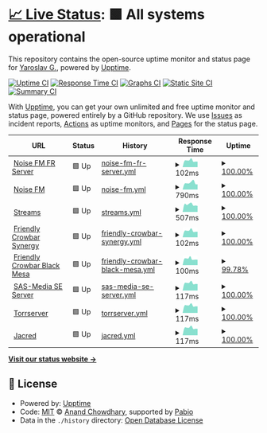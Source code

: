 # [📈 Live Status](https://status.sas-media.ru): <!--live status--> **🟩 All systems operational**

This repository contains the open-source uptime monitor and status page for [Yaroslav G.](https://status.sas-media.ru), powered by [Upptime](https://github.com/upptime/upptime).

[![Uptime CI](https://github.com/yarik2720/upptime/workflows/Uptime%20CI/badge.svg)](https://github.com/yarik2720/upptime/actions?query=workflow%3A%22Uptime+CI%22)
[![Response Time CI](https://github.com/yarik2720/upptime/workflows/Response%20Time%20CI/badge.svg)](https://github.com/yarik2720/upptime/actions?query=workflow%3A%22Response+Time+CI%22)
[![Graphs CI](https://github.com/yarik2720/upptime/workflows/Graphs%20CI/badge.svg)](https://github.com/yarik2720/upptime/actions?query=workflow%3A%22Graphs+CI%22)
[![Static Site CI](https://github.com/yarik2720/upptime/workflows/Static%20Site%20CI/badge.svg)](https://github.com/yarik2720/upptime/actions?query=workflow%3A%22Static+Site+CI%22)
[![Summary CI](https://github.com/yarik2720/upptime/workflows/Summary%20CI/badge.svg)](https://github.com/yarik2720/upptime/actions?query=workflow%3A%22Summary+CI%22)

With [Upptime](https://upptime.js.org), you can get your own unlimited and free uptime monitor and status page, powered entirely by a GitHub repository. We use [Issues](https://github.com/yarik2720/upptime/issues) as incident reports, [Actions](https://github.com/yarik2720/upptime/actions) as uptime monitors, and [Pages](https://status.sas-media.ru) for the status page.

<!--start: status pages-->
<!-- This summary is generated by Upptime (https://github.com/upptime/upptime) -->
<!-- Do not edit this manually, your changes will be overwritten -->
<!-- prettier-ignore -->
| URL | Status | History | Response Time | Uptime |
| --- | ------ | ------- | ------------- | ------ |
| <img alt="" src="https://icons.duckduckgo.com/ip3/null.ico" height="13"> [Noise FM FR Server](noisefm.ru) | 🟩 Up | [noise-fm-fr-server.yml](https://github.com/yarik2720/upptime/commits/HEAD/history/noise-fm-fr-server.yml) | <details><summary><img alt="Response time graph" src="./graphs/noise-fm-fr-server/response-time-week.png" height="20"> 102ms</summary><br><a href="https://status.sas-media.ru/history/noise-fm-fr-server"><img alt="Response time 103" src="https://img.shields.io/endpoint?url=https%3A%2F%2Fraw.githubusercontent.com%2Fyarik2720%2Fupptime%2FHEAD%2Fapi%2Fnoise-fm-fr-server%2Fresponse-time.json"></a><br><a href="https://status.sas-media.ru/history/noise-fm-fr-server"><img alt="24-hour response time 87" src="https://img.shields.io/endpoint?url=https%3A%2F%2Fraw.githubusercontent.com%2Fyarik2720%2Fupptime%2FHEAD%2Fapi%2Fnoise-fm-fr-server%2Fresponse-time-day.json"></a><br><a href="https://status.sas-media.ru/history/noise-fm-fr-server"><img alt="7-day response time 102" src="https://img.shields.io/endpoint?url=https%3A%2F%2Fraw.githubusercontent.com%2Fyarik2720%2Fupptime%2FHEAD%2Fapi%2Fnoise-fm-fr-server%2Fresponse-time-week.json"></a><br><a href="https://status.sas-media.ru/history/noise-fm-fr-server"><img alt="30-day response time 103" src="https://img.shields.io/endpoint?url=https%3A%2F%2Fraw.githubusercontent.com%2Fyarik2720%2Fupptime%2FHEAD%2Fapi%2Fnoise-fm-fr-server%2Fresponse-time-month.json"></a><br><a href="https://status.sas-media.ru/history/noise-fm-fr-server"><img alt="1-year response time 103" src="https://img.shields.io/endpoint?url=https%3A%2F%2Fraw.githubusercontent.com%2Fyarik2720%2Fupptime%2FHEAD%2Fapi%2Fnoise-fm-fr-server%2Fresponse-time-year.json"></a></details> | <details><summary><a href="https://status.sas-media.ru/history/noise-fm-fr-server">100.00%</a></summary><a href="https://status.sas-media.ru/history/noise-fm-fr-server"><img alt="All-time uptime 100.00%" src="https://img.shields.io/endpoint?url=https%3A%2F%2Fraw.githubusercontent.com%2Fyarik2720%2Fupptime%2FHEAD%2Fapi%2Fnoise-fm-fr-server%2Fuptime.json"></a><br><a href="https://status.sas-media.ru/history/noise-fm-fr-server"><img alt="24-hour uptime 100.00%" src="https://img.shields.io/endpoint?url=https%3A%2F%2Fraw.githubusercontent.com%2Fyarik2720%2Fupptime%2FHEAD%2Fapi%2Fnoise-fm-fr-server%2Fuptime-day.json"></a><br><a href="https://status.sas-media.ru/history/noise-fm-fr-server"><img alt="7-day uptime 100.00%" src="https://img.shields.io/endpoint?url=https%3A%2F%2Fraw.githubusercontent.com%2Fyarik2720%2Fupptime%2FHEAD%2Fapi%2Fnoise-fm-fr-server%2Fuptime-week.json"></a><br><a href="https://status.sas-media.ru/history/noise-fm-fr-server"><img alt="30-day uptime 100.00%" src="https://img.shields.io/endpoint?url=https%3A%2F%2Fraw.githubusercontent.com%2Fyarik2720%2Fupptime%2FHEAD%2Fapi%2Fnoise-fm-fr-server%2Fuptime-month.json"></a><br><a href="https://status.sas-media.ru/history/noise-fm-fr-server"><img alt="1-year uptime 100.00%" src="https://img.shields.io/endpoint?url=https%3A%2F%2Fraw.githubusercontent.com%2Fyarik2720%2Fupptime%2FHEAD%2Fapi%2Fnoise-fm-fr-server%2Fuptime-year.json"></a></details>
| <img alt="" src="https://icons.duckduckgo.com/ip3/noisefm.ru.ico" height="13"> [Noise FM](https://noisefm.ru) | 🟩 Up | [noise-fm.yml](https://github.com/yarik2720/upptime/commits/HEAD/history/noise-fm.yml) | <details><summary><img alt="Response time graph" src="./graphs/noise-fm/response-time-week.png" height="20"> 790ms</summary><br><a href="https://status.sas-media.ru/history/noise-fm"><img alt="Response time 732" src="https://img.shields.io/endpoint?url=https%3A%2F%2Fraw.githubusercontent.com%2Fyarik2720%2Fupptime%2FHEAD%2Fapi%2Fnoise-fm%2Fresponse-time.json"></a><br><a href="https://status.sas-media.ru/history/noise-fm"><img alt="24-hour response time 613" src="https://img.shields.io/endpoint?url=https%3A%2F%2Fraw.githubusercontent.com%2Fyarik2720%2Fupptime%2FHEAD%2Fapi%2Fnoise-fm%2Fresponse-time-day.json"></a><br><a href="https://status.sas-media.ru/history/noise-fm"><img alt="7-day response time 790" src="https://img.shields.io/endpoint?url=https%3A%2F%2Fraw.githubusercontent.com%2Fyarik2720%2Fupptime%2FHEAD%2Fapi%2Fnoise-fm%2Fresponse-time-week.json"></a><br><a href="https://status.sas-media.ru/history/noise-fm"><img alt="30-day response time 732" src="https://img.shields.io/endpoint?url=https%3A%2F%2Fraw.githubusercontent.com%2Fyarik2720%2Fupptime%2FHEAD%2Fapi%2Fnoise-fm%2Fresponse-time-month.json"></a><br><a href="https://status.sas-media.ru/history/noise-fm"><img alt="1-year response time 732" src="https://img.shields.io/endpoint?url=https%3A%2F%2Fraw.githubusercontent.com%2Fyarik2720%2Fupptime%2FHEAD%2Fapi%2Fnoise-fm%2Fresponse-time-year.json"></a></details> | <details><summary><a href="https://status.sas-media.ru/history/noise-fm">100.00%</a></summary><a href="https://status.sas-media.ru/history/noise-fm"><img alt="All-time uptime 100.00%" src="https://img.shields.io/endpoint?url=https%3A%2F%2Fraw.githubusercontent.com%2Fyarik2720%2Fupptime%2FHEAD%2Fapi%2Fnoise-fm%2Fuptime.json"></a><br><a href="https://status.sas-media.ru/history/noise-fm"><img alt="24-hour uptime 100.00%" src="https://img.shields.io/endpoint?url=https%3A%2F%2Fraw.githubusercontent.com%2Fyarik2720%2Fupptime%2FHEAD%2Fapi%2Fnoise-fm%2Fuptime-day.json"></a><br><a href="https://status.sas-media.ru/history/noise-fm"><img alt="7-day uptime 100.00%" src="https://img.shields.io/endpoint?url=https%3A%2F%2Fraw.githubusercontent.com%2Fyarik2720%2Fupptime%2FHEAD%2Fapi%2Fnoise-fm%2Fuptime-week.json"></a><br><a href="https://status.sas-media.ru/history/noise-fm"><img alt="30-day uptime 100.00%" src="https://img.shields.io/endpoint?url=https%3A%2F%2Fraw.githubusercontent.com%2Fyarik2720%2Fupptime%2FHEAD%2Fapi%2Fnoise-fm%2Fuptime-month.json"></a><br><a href="https://status.sas-media.ru/history/noise-fm"><img alt="1-year uptime 100.00%" src="https://img.shields.io/endpoint?url=https%3A%2F%2Fraw.githubusercontent.com%2Fyarik2720%2Fupptime%2FHEAD%2Fapi%2Fnoise-fm%2Fuptime-year.json"></a></details>
| <img alt="" src="https://icons.duckduckgo.com/ip3/play.sas-media.ru.ico" height="13"> [Streams](https://play.sas-media.ru) | 🟩 Up | [streams.yml](https://github.com/yarik2720/upptime/commits/HEAD/history/streams.yml) | <details><summary><img alt="Response time graph" src="./graphs/streams/response-time-week.png" height="20"> 507ms</summary><br><a href="https://status.sas-media.ru/history/streams"><img alt="Response time 519" src="https://img.shields.io/endpoint?url=https%3A%2F%2Fraw.githubusercontent.com%2Fyarik2720%2Fupptime%2FHEAD%2Fapi%2Fstreams%2Fresponse-time.json"></a><br><a href="https://status.sas-media.ru/history/streams"><img alt="24-hour response time 416" src="https://img.shields.io/endpoint?url=https%3A%2F%2Fraw.githubusercontent.com%2Fyarik2720%2Fupptime%2FHEAD%2Fapi%2Fstreams%2Fresponse-time-day.json"></a><br><a href="https://status.sas-media.ru/history/streams"><img alt="7-day response time 507" src="https://img.shields.io/endpoint?url=https%3A%2F%2Fraw.githubusercontent.com%2Fyarik2720%2Fupptime%2FHEAD%2Fapi%2Fstreams%2Fresponse-time-week.json"></a><br><a href="https://status.sas-media.ru/history/streams"><img alt="30-day response time 519" src="https://img.shields.io/endpoint?url=https%3A%2F%2Fraw.githubusercontent.com%2Fyarik2720%2Fupptime%2FHEAD%2Fapi%2Fstreams%2Fresponse-time-month.json"></a><br><a href="https://status.sas-media.ru/history/streams"><img alt="1-year response time 519" src="https://img.shields.io/endpoint?url=https%3A%2F%2Fraw.githubusercontent.com%2Fyarik2720%2Fupptime%2FHEAD%2Fapi%2Fstreams%2Fresponse-time-year.json"></a></details> | <details><summary><a href="https://status.sas-media.ru/history/streams">100.00%</a></summary><a href="https://status.sas-media.ru/history/streams"><img alt="All-time uptime 100.00%" src="https://img.shields.io/endpoint?url=https%3A%2F%2Fraw.githubusercontent.com%2Fyarik2720%2Fupptime%2FHEAD%2Fapi%2Fstreams%2Fuptime.json"></a><br><a href="https://status.sas-media.ru/history/streams"><img alt="24-hour uptime 100.00%" src="https://img.shields.io/endpoint?url=https%3A%2F%2Fraw.githubusercontent.com%2Fyarik2720%2Fupptime%2FHEAD%2Fapi%2Fstreams%2Fuptime-day.json"></a><br><a href="https://status.sas-media.ru/history/streams"><img alt="7-day uptime 100.00%" src="https://img.shields.io/endpoint?url=https%3A%2F%2Fraw.githubusercontent.com%2Fyarik2720%2Fupptime%2FHEAD%2Fapi%2Fstreams%2Fuptime-week.json"></a><br><a href="https://status.sas-media.ru/history/streams"><img alt="30-day uptime 100.00%" src="https://img.shields.io/endpoint?url=https%3A%2F%2Fraw.githubusercontent.com%2Fyarik2720%2Fupptime%2FHEAD%2Fapi%2Fstreams%2Fuptime-month.json"></a><br><a href="https://status.sas-media.ru/history/streams"><img alt="1-year uptime 100.00%" src="https://img.shields.io/endpoint?url=https%3A%2F%2Fraw.githubusercontent.com%2Fyarik2720%2Fupptime%2FHEAD%2Fapi%2Fstreams%2Fuptime-year.json"></a></details>
| <img alt="" src="https://icons.duckduckgo.com/ip3/null.ico" height="13"> [Friendly Crowbar Synergy](noisefm.ru) | 🟩 Up | [friendly-crowbar-synergy.yml](https://github.com/yarik2720/upptime/commits/HEAD/history/friendly-crowbar-synergy.yml) | <details><summary><img alt="Response time graph" src="./graphs/friendly-crowbar-synergy/response-time-week.png" height="20"> 102ms</summary><br><a href="https://status.sas-media.ru/history/friendly-crowbar-synergy"><img alt="Response time 104" src="https://img.shields.io/endpoint?url=https%3A%2F%2Fraw.githubusercontent.com%2Fyarik2720%2Fupptime%2FHEAD%2Fapi%2Ffriendly-crowbar-synergy%2Fresponse-time.json"></a><br><a href="https://status.sas-media.ru/history/friendly-crowbar-synergy"><img alt="24-hour response time 88" src="https://img.shields.io/endpoint?url=https%3A%2F%2Fraw.githubusercontent.com%2Fyarik2720%2Fupptime%2FHEAD%2Fapi%2Ffriendly-crowbar-synergy%2Fresponse-time-day.json"></a><br><a href="https://status.sas-media.ru/history/friendly-crowbar-synergy"><img alt="7-day response time 102" src="https://img.shields.io/endpoint?url=https%3A%2F%2Fraw.githubusercontent.com%2Fyarik2720%2Fupptime%2FHEAD%2Fapi%2Ffriendly-crowbar-synergy%2Fresponse-time-week.json"></a><br><a href="https://status.sas-media.ru/history/friendly-crowbar-synergy"><img alt="30-day response time 104" src="https://img.shields.io/endpoint?url=https%3A%2F%2Fraw.githubusercontent.com%2Fyarik2720%2Fupptime%2FHEAD%2Fapi%2Ffriendly-crowbar-synergy%2Fresponse-time-month.json"></a><br><a href="https://status.sas-media.ru/history/friendly-crowbar-synergy"><img alt="1-year response time 104" src="https://img.shields.io/endpoint?url=https%3A%2F%2Fraw.githubusercontent.com%2Fyarik2720%2Fupptime%2FHEAD%2Fapi%2Ffriendly-crowbar-synergy%2Fresponse-time-year.json"></a></details> | <details><summary><a href="https://status.sas-media.ru/history/friendly-crowbar-synergy">100.00%</a></summary><a href="https://status.sas-media.ru/history/friendly-crowbar-synergy"><img alt="All-time uptime 100.00%" src="https://img.shields.io/endpoint?url=https%3A%2F%2Fraw.githubusercontent.com%2Fyarik2720%2Fupptime%2FHEAD%2Fapi%2Ffriendly-crowbar-synergy%2Fuptime.json"></a><br><a href="https://status.sas-media.ru/history/friendly-crowbar-synergy"><img alt="24-hour uptime 100.00%" src="https://img.shields.io/endpoint?url=https%3A%2F%2Fraw.githubusercontent.com%2Fyarik2720%2Fupptime%2FHEAD%2Fapi%2Ffriendly-crowbar-synergy%2Fuptime-day.json"></a><br><a href="https://status.sas-media.ru/history/friendly-crowbar-synergy"><img alt="7-day uptime 100.00%" src="https://img.shields.io/endpoint?url=https%3A%2F%2Fraw.githubusercontent.com%2Fyarik2720%2Fupptime%2FHEAD%2Fapi%2Ffriendly-crowbar-synergy%2Fuptime-week.json"></a><br><a href="https://status.sas-media.ru/history/friendly-crowbar-synergy"><img alt="30-day uptime 100.00%" src="https://img.shields.io/endpoint?url=https%3A%2F%2Fraw.githubusercontent.com%2Fyarik2720%2Fupptime%2FHEAD%2Fapi%2Ffriendly-crowbar-synergy%2Fuptime-month.json"></a><br><a href="https://status.sas-media.ru/history/friendly-crowbar-synergy"><img alt="1-year uptime 100.00%" src="https://img.shields.io/endpoint?url=https%3A%2F%2Fraw.githubusercontent.com%2Fyarik2720%2Fupptime%2FHEAD%2Fapi%2Ffriendly-crowbar-synergy%2Fuptime-year.json"></a></details>
| <img alt="" src="https://icons.duckduckgo.com/ip3/null.ico" height="13"> [Friendly Crowbar Black Mesa](noisefm.ru) | 🟩 Up | [friendly-crowbar-black-mesa.yml](https://github.com/yarik2720/upptime/commits/HEAD/history/friendly-crowbar-black-mesa.yml) | <details><summary><img alt="Response time graph" src="./graphs/friendly-crowbar-black-mesa/response-time-week.png" height="20"> 100ms</summary><br><a href="https://status.sas-media.ru/history/friendly-crowbar-black-mesa"><img alt="Response time 116" src="https://img.shields.io/endpoint?url=https%3A%2F%2Fraw.githubusercontent.com%2Fyarik2720%2Fupptime%2FHEAD%2Fapi%2Ffriendly-crowbar-black-mesa%2Fresponse-time.json"></a><br><a href="https://status.sas-media.ru/history/friendly-crowbar-black-mesa"><img alt="24-hour response time 86" src="https://img.shields.io/endpoint?url=https%3A%2F%2Fraw.githubusercontent.com%2Fyarik2720%2Fupptime%2FHEAD%2Fapi%2Ffriendly-crowbar-black-mesa%2Fresponse-time-day.json"></a><br><a href="https://status.sas-media.ru/history/friendly-crowbar-black-mesa"><img alt="7-day response time 100" src="https://img.shields.io/endpoint?url=https%3A%2F%2Fraw.githubusercontent.com%2Fyarik2720%2Fupptime%2FHEAD%2Fapi%2Ffriendly-crowbar-black-mesa%2Fresponse-time-week.json"></a><br><a href="https://status.sas-media.ru/history/friendly-crowbar-black-mesa"><img alt="30-day response time 116" src="https://img.shields.io/endpoint?url=https%3A%2F%2Fraw.githubusercontent.com%2Fyarik2720%2Fupptime%2FHEAD%2Fapi%2Ffriendly-crowbar-black-mesa%2Fresponse-time-month.json"></a><br><a href="https://status.sas-media.ru/history/friendly-crowbar-black-mesa"><img alt="1-year response time 116" src="https://img.shields.io/endpoint?url=https%3A%2F%2Fraw.githubusercontent.com%2Fyarik2720%2Fupptime%2FHEAD%2Fapi%2Ffriendly-crowbar-black-mesa%2Fresponse-time-year.json"></a></details> | <details><summary><a href="https://status.sas-media.ru/history/friendly-crowbar-black-mesa">99.78%</a></summary><a href="https://status.sas-media.ru/history/friendly-crowbar-black-mesa"><img alt="All-time uptime 99.93%" src="https://img.shields.io/endpoint?url=https%3A%2F%2Fraw.githubusercontent.com%2Fyarik2720%2Fupptime%2FHEAD%2Fapi%2Ffriendly-crowbar-black-mesa%2Fuptime.json"></a><br><a href="https://status.sas-media.ru/history/friendly-crowbar-black-mesa"><img alt="24-hour uptime 100.00%" src="https://img.shields.io/endpoint?url=https%3A%2F%2Fraw.githubusercontent.com%2Fyarik2720%2Fupptime%2FHEAD%2Fapi%2Ffriendly-crowbar-black-mesa%2Fuptime-day.json"></a><br><a href="https://status.sas-media.ru/history/friendly-crowbar-black-mesa"><img alt="7-day uptime 99.78%" src="https://img.shields.io/endpoint?url=https%3A%2F%2Fraw.githubusercontent.com%2Fyarik2720%2Fupptime%2FHEAD%2Fapi%2Ffriendly-crowbar-black-mesa%2Fuptime-week.json"></a><br><a href="https://status.sas-media.ru/history/friendly-crowbar-black-mesa"><img alt="30-day uptime 99.93%" src="https://img.shields.io/endpoint?url=https%3A%2F%2Fraw.githubusercontent.com%2Fyarik2720%2Fupptime%2FHEAD%2Fapi%2Ffriendly-crowbar-black-mesa%2Fuptime-month.json"></a><br><a href="https://status.sas-media.ru/history/friendly-crowbar-black-mesa"><img alt="1-year uptime 99.93%" src="https://img.shields.io/endpoint?url=https%3A%2F%2Fraw.githubusercontent.com%2Fyarik2720%2Fupptime%2FHEAD%2Fapi%2Ffriendly-crowbar-black-mesa%2Fuptime-year.json"></a></details>
| <img alt="" src="https://icons.duckduckgo.com/ip3/null.ico" height="13"> [SAS-Media SE Server](ev1.sas-media.ru) | 🟩 Up | [sas-media-se-server.yml](https://github.com/yarik2720/upptime/commits/HEAD/history/sas-media-se-server.yml) | <details><summary><img alt="Response time graph" src="./graphs/sas-media-se-server/response-time-week.png" height="20"> 117ms</summary><br><a href="https://status.sas-media.ru/history/sas-media-se-server"><img alt="Response time 122" src="https://img.shields.io/endpoint?url=https%3A%2F%2Fraw.githubusercontent.com%2Fyarik2720%2Fupptime%2FHEAD%2Fapi%2Fsas-media-se-server%2Fresponse-time.json"></a><br><a href="https://status.sas-media.ru/history/sas-media-se-server"><img alt="24-hour response time 102" src="https://img.shields.io/endpoint?url=https%3A%2F%2Fraw.githubusercontent.com%2Fyarik2720%2Fupptime%2FHEAD%2Fapi%2Fsas-media-se-server%2Fresponse-time-day.json"></a><br><a href="https://status.sas-media.ru/history/sas-media-se-server"><img alt="7-day response time 117" src="https://img.shields.io/endpoint?url=https%3A%2F%2Fraw.githubusercontent.com%2Fyarik2720%2Fupptime%2FHEAD%2Fapi%2Fsas-media-se-server%2Fresponse-time-week.json"></a><br><a href="https://status.sas-media.ru/history/sas-media-se-server"><img alt="30-day response time 122" src="https://img.shields.io/endpoint?url=https%3A%2F%2Fraw.githubusercontent.com%2Fyarik2720%2Fupptime%2FHEAD%2Fapi%2Fsas-media-se-server%2Fresponse-time-month.json"></a><br><a href="https://status.sas-media.ru/history/sas-media-se-server"><img alt="1-year response time 122" src="https://img.shields.io/endpoint?url=https%3A%2F%2Fraw.githubusercontent.com%2Fyarik2720%2Fupptime%2FHEAD%2Fapi%2Fsas-media-se-server%2Fresponse-time-year.json"></a></details> | <details><summary><a href="https://status.sas-media.ru/history/sas-media-se-server">100.00%</a></summary><a href="https://status.sas-media.ru/history/sas-media-se-server"><img alt="All-time uptime 99.80%" src="https://img.shields.io/endpoint?url=https%3A%2F%2Fraw.githubusercontent.com%2Fyarik2720%2Fupptime%2FHEAD%2Fapi%2Fsas-media-se-server%2Fuptime.json"></a><br><a href="https://status.sas-media.ru/history/sas-media-se-server"><img alt="24-hour uptime 100.00%" src="https://img.shields.io/endpoint?url=https%3A%2F%2Fraw.githubusercontent.com%2Fyarik2720%2Fupptime%2FHEAD%2Fapi%2Fsas-media-se-server%2Fuptime-day.json"></a><br><a href="https://status.sas-media.ru/history/sas-media-se-server"><img alt="7-day uptime 100.00%" src="https://img.shields.io/endpoint?url=https%3A%2F%2Fraw.githubusercontent.com%2Fyarik2720%2Fupptime%2FHEAD%2Fapi%2Fsas-media-se-server%2Fuptime-week.json"></a><br><a href="https://status.sas-media.ru/history/sas-media-se-server"><img alt="30-day uptime 99.80%" src="https://img.shields.io/endpoint?url=https%3A%2F%2Fraw.githubusercontent.com%2Fyarik2720%2Fupptime%2FHEAD%2Fapi%2Fsas-media-se-server%2Fuptime-month.json"></a><br><a href="https://status.sas-media.ru/history/sas-media-se-server"><img alt="1-year uptime 99.80%" src="https://img.shields.io/endpoint?url=https%3A%2F%2Fraw.githubusercontent.com%2Fyarik2720%2Fupptime%2FHEAD%2Fapi%2Fsas-media-se-server%2Fuptime-year.json"></a></details>
| <img alt="" src="https://icons.duckduckgo.com/ip3/null.ico" height="13"> [Torrserver](ev1.sas-media.ru) | 🟩 Up | [torrserver.yml](https://github.com/yarik2720/upptime/commits/HEAD/history/torrserver.yml) | <details><summary><img alt="Response time graph" src="./graphs/torrserver/response-time-week.png" height="20"> 117ms</summary><br><a href="https://status.sas-media.ru/history/torrserver"><img alt="Response time 122" src="https://img.shields.io/endpoint?url=https%3A%2F%2Fraw.githubusercontent.com%2Fyarik2720%2Fupptime%2FHEAD%2Fapi%2Ftorrserver%2Fresponse-time.json"></a><br><a href="https://status.sas-media.ru/history/torrserver"><img alt="24-hour response time 103" src="https://img.shields.io/endpoint?url=https%3A%2F%2Fraw.githubusercontent.com%2Fyarik2720%2Fupptime%2FHEAD%2Fapi%2Ftorrserver%2Fresponse-time-day.json"></a><br><a href="https://status.sas-media.ru/history/torrserver"><img alt="7-day response time 117" src="https://img.shields.io/endpoint?url=https%3A%2F%2Fraw.githubusercontent.com%2Fyarik2720%2Fupptime%2FHEAD%2Fapi%2Ftorrserver%2Fresponse-time-week.json"></a><br><a href="https://status.sas-media.ru/history/torrserver"><img alt="30-day response time 122" src="https://img.shields.io/endpoint?url=https%3A%2F%2Fraw.githubusercontent.com%2Fyarik2720%2Fupptime%2FHEAD%2Fapi%2Ftorrserver%2Fresponse-time-month.json"></a><br><a href="https://status.sas-media.ru/history/torrserver"><img alt="1-year response time 122" src="https://img.shields.io/endpoint?url=https%3A%2F%2Fraw.githubusercontent.com%2Fyarik2720%2Fupptime%2FHEAD%2Fapi%2Ftorrserver%2Fresponse-time-year.json"></a></details> | <details><summary><a href="https://status.sas-media.ru/history/torrserver">100.00%</a></summary><a href="https://status.sas-media.ru/history/torrserver"><img alt="All-time uptime 99.80%" src="https://img.shields.io/endpoint?url=https%3A%2F%2Fraw.githubusercontent.com%2Fyarik2720%2Fupptime%2FHEAD%2Fapi%2Ftorrserver%2Fuptime.json"></a><br><a href="https://status.sas-media.ru/history/torrserver"><img alt="24-hour uptime 100.00%" src="https://img.shields.io/endpoint?url=https%3A%2F%2Fraw.githubusercontent.com%2Fyarik2720%2Fupptime%2FHEAD%2Fapi%2Ftorrserver%2Fuptime-day.json"></a><br><a href="https://status.sas-media.ru/history/torrserver"><img alt="7-day uptime 100.00%" src="https://img.shields.io/endpoint?url=https%3A%2F%2Fraw.githubusercontent.com%2Fyarik2720%2Fupptime%2FHEAD%2Fapi%2Ftorrserver%2Fuptime-week.json"></a><br><a href="https://status.sas-media.ru/history/torrserver"><img alt="30-day uptime 99.80%" src="https://img.shields.io/endpoint?url=https%3A%2F%2Fraw.githubusercontent.com%2Fyarik2720%2Fupptime%2FHEAD%2Fapi%2Ftorrserver%2Fuptime-month.json"></a><br><a href="https://status.sas-media.ru/history/torrserver"><img alt="1-year uptime 99.80%" src="https://img.shields.io/endpoint?url=https%3A%2F%2Fraw.githubusercontent.com%2Fyarik2720%2Fupptime%2FHEAD%2Fapi%2Ftorrserver%2Fuptime-year.json"></a></details>
| <img alt="" src="https://icons.duckduckgo.com/ip3/null.ico" height="13"> [Jacred](ev1.sas-media.ru) | 🟩 Up | [jacred.yml](https://github.com/yarik2720/upptime/commits/HEAD/history/jacred.yml) | <details><summary><img alt="Response time graph" src="./graphs/jacred/response-time-week.png" height="20"> 117ms</summary><br><a href="https://status.sas-media.ru/history/jacred"><img alt="Response time 121" src="https://img.shields.io/endpoint?url=https%3A%2F%2Fraw.githubusercontent.com%2Fyarik2720%2Fupptime%2FHEAD%2Fapi%2Fjacred%2Fresponse-time.json"></a><br><a href="https://status.sas-media.ru/history/jacred"><img alt="24-hour response time 102" src="https://img.shields.io/endpoint?url=https%3A%2F%2Fraw.githubusercontent.com%2Fyarik2720%2Fupptime%2FHEAD%2Fapi%2Fjacred%2Fresponse-time-day.json"></a><br><a href="https://status.sas-media.ru/history/jacred"><img alt="7-day response time 117" src="https://img.shields.io/endpoint?url=https%3A%2F%2Fraw.githubusercontent.com%2Fyarik2720%2Fupptime%2FHEAD%2Fapi%2Fjacred%2Fresponse-time-week.json"></a><br><a href="https://status.sas-media.ru/history/jacred"><img alt="30-day response time 121" src="https://img.shields.io/endpoint?url=https%3A%2F%2Fraw.githubusercontent.com%2Fyarik2720%2Fupptime%2FHEAD%2Fapi%2Fjacred%2Fresponse-time-month.json"></a><br><a href="https://status.sas-media.ru/history/jacred"><img alt="1-year response time 121" src="https://img.shields.io/endpoint?url=https%3A%2F%2Fraw.githubusercontent.com%2Fyarik2720%2Fupptime%2FHEAD%2Fapi%2Fjacred%2Fresponse-time-year.json"></a></details> | <details><summary><a href="https://status.sas-media.ru/history/jacred">100.00%</a></summary><a href="https://status.sas-media.ru/history/jacred"><img alt="All-time uptime 99.83%" src="https://img.shields.io/endpoint?url=https%3A%2F%2Fraw.githubusercontent.com%2Fyarik2720%2Fupptime%2FHEAD%2Fapi%2Fjacred%2Fuptime.json"></a><br><a href="https://status.sas-media.ru/history/jacred"><img alt="24-hour uptime 100.00%" src="https://img.shields.io/endpoint?url=https%3A%2F%2Fraw.githubusercontent.com%2Fyarik2720%2Fupptime%2FHEAD%2Fapi%2Fjacred%2Fuptime-day.json"></a><br><a href="https://status.sas-media.ru/history/jacred"><img alt="7-day uptime 100.00%" src="https://img.shields.io/endpoint?url=https%3A%2F%2Fraw.githubusercontent.com%2Fyarik2720%2Fupptime%2FHEAD%2Fapi%2Fjacred%2Fuptime-week.json"></a><br><a href="https://status.sas-media.ru/history/jacred"><img alt="30-day uptime 99.83%" src="https://img.shields.io/endpoint?url=https%3A%2F%2Fraw.githubusercontent.com%2Fyarik2720%2Fupptime%2FHEAD%2Fapi%2Fjacred%2Fuptime-month.json"></a><br><a href="https://status.sas-media.ru/history/jacred"><img alt="1-year uptime 99.83%" src="https://img.shields.io/endpoint?url=https%3A%2F%2Fraw.githubusercontent.com%2Fyarik2720%2Fupptime%2FHEAD%2Fapi%2Fjacred%2Fuptime-year.json"></a></details>

<!--end: status pages-->

[**Visit our status website →**](https://status.sas-media.ru)

## 📄 License

- Powered by: [Upptime](https://github.com/upptime/upptime)
- Code: [MIT](./LICENSE) © [Anand Chowdhary](https://anandchowdhary.com), supported by [Pabio](https://pabio.com)
- Data in the `./history` directory: [Open Database License](https://opendatacommons.org/licenses/odbl/1-0/)
